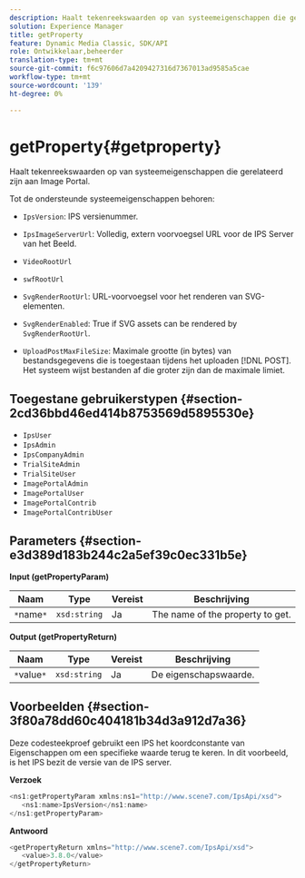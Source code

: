 ```yaml
---
description: Haalt tekenreekswaarden op van systeemeigenschappen die gerelateerd zijn aan Image Portal.
solution: Experience Manager
title: getProperty
feature: Dynamic Media Classic, SDK/API
role: Ontwikkelaar,beheerder
translation-type: tm+mt
source-git-commit: f6c97606d7a4209427316d7367013ad9585a5cae
workflow-type: tm+mt
source-wordcount: '139'
ht-degree: 0%

---
```



# getProperty{#getproperty}

Haalt tekenreekswaarden op van systeemeigenschappen die gerelateerd zijn aan Image Portal.

Tot de ondersteunde systeemeigenschappen behoren:

* `IpsVersion`: IPS versienummer.
* `IpsImageServerUrl`: Volledig, extern voorvoegsel URL voor de IPS Server van het Beeld.
* `VideoRootUrl`
* `swfRootUrl`
* `SvgRenderRootUrl`: URL-voorvoegsel voor het renderen van SVG-elementen.
* `SvgRenderEnabled`: True if SVG assets can be rendered by  `SvgRenderRootUrl`.

* `UploadPostMaxFileSize`: Maximale grootte (in bytes) van bestandsgegevens die is toegestaan tijdens het uploaden  [!DNL POST]. Het systeem wijst bestanden af die groter zijn dan de maximale limiet.

## Toegestane gebruikerstypen {#section-2cd36bbd46ed414b8753569d5895530e}

* `IpsUser`
* `IpsAdmin`
* `IpsCompanyAdmin`
* `TrialSiteAdmin`
* `TrialSiteUser`
* `ImagePortalAdmin`
* `ImagePortalUser`
* `ImagePortalContrib`
* `ImagePortalContribUser`

## Parameters {#section-e3d389d183b244c2a5ef39c0ec331b5e}

**Input (getPropertyParam)**

| Naam | Type | Vereist | Beschrijving |
|---|---|---|---|
| `*`name`*` | `xsd:string` | Ja | The name of the property to get. |

**Output (getPropertyReturn)**

| Naam | Type | Vereist | Beschrijving |
|---|---|---|---|
| `*`value`*` | `xsd:string` | Ja | De eigenschapswaarde. |

## Voorbeelden {#section-3f80a78dd60c404181b34d3a912d7a36}

Deze codesteekproef gebruikt een IPS het koordconstante van Eigenschappen om een specifieke waarde terug te keren. In dit voorbeeld, is het IPS bezit de versie van de IPS server.

**Verzoek**

```java
<ns1:getPropertyParam xmlns:ns1="http://www.scene7.com/IpsApi/xsd">
   <ns1:name>IpsVersion</ns1:name>
</ns1:getPropertyParam>
```

**Antwoord**

```java
<getPropertyReturn xmlns="http://www.scene7.com/IpsApi/xsd">
   <value>3.8.0</value>
</getPropertyReturn>
```

